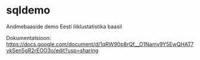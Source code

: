 # sqldemo
Andmebaaside demo Eesti liiklustatistika baasil

Dokumentatsioon:
https://docs.google.com/document/d/1qRW90p8rQf__O1Namv9Y5EwQHAT7ykSen5gR2rEOO3o/edit?usp=sharing


